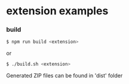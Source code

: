 # extension examples

### build

```bash
$ npm run build <extension>
```
or
```bash
$ ./build.sh <extension>
```
Generated ZIP files can be found in 'dist' folder